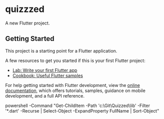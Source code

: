 # quizzzed

A new Flutter project.

## Getting Started

This project is a starting point for a Flutter application.

A few resources to get you started if this is your first Flutter project:

- [Lab: Write your first Flutter app](https://docs.flutter.dev/get-started/codelab)
- [Cookbook: Useful Flutter samples](https://docs.flutter.dev/cookbook)

For help getting started with Flutter development, view the
[online documentation](https://docs.flutter.dev/), which offers tutorials,
samples, guidance on mobile development, and a full API reference.

powershell -Command "Get-ChildItem -Path 'c:\Git\Quizzed\lib' -Filter '\*.dart' -Recurse | Select-Object -ExpandProperty FullName | Sort-Object"
